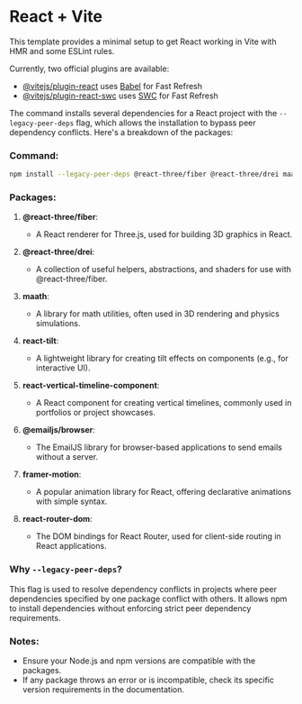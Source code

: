 # React + Vite

This template provides a minimal setup to get React working in Vite with HMR and some ESLint rules.

Currently, two official plugins are available:

- [@vitejs/plugin-react](https://github.com/vitejs/vite-plugin-react/blob/main/packages/plugin-react/README.md) uses [Babel](https://babeljs.io/) for Fast Refresh
- [@vitejs/plugin-react-swc](https://github.com/vitejs/vite-plugin-react-swc) uses [SWC](https://swc.rs/) for Fast Refresh

The command installs several dependencies for a React project with the `--legacy-peer-deps` flag, which allows the installation to bypass peer dependency conflicts. Here's a breakdown of the packages:

### **Command**:
```bash
npm install --legacy-peer-deps @react-three/fiber @react-three/drei maath react-tilt react-vertical-timeline-component @emailjs/browser framer-motion react-router-dom
```

### **Packages**:
1. **@react-three/fiber**:
   - A React renderer for Three.js, used for building 3D graphics in React.

2. **@react-three/drei**:
   - A collection of useful helpers, abstractions, and shaders for use with @react-three/fiber.

3. **maath**:
   - A library for math utilities, often used in 3D rendering and physics simulations.

4. **react-tilt**:
   - A lightweight library for creating tilt effects on components (e.g., for interactive UI).

5. **react-vertical-timeline-component**:
   - A React component for creating vertical timelines, commonly used in portfolios or project showcases.

6. **@emailjs/browser**:
   - The EmailJS library for browser-based applications to send emails without a server.

7. **framer-motion**:
   - A popular animation library for React, offering declarative animations with simple syntax.

8. **react-router-dom**:
   - The DOM bindings for React Router, used for client-side routing in React applications.

### **Why `--legacy-peer-deps`?**
This flag is used to resolve dependency conflicts in projects where peer dependencies specified by one package conflict with others. It allows npm to install dependencies without enforcing strict peer dependency requirements.

### **Notes**:
- Ensure your Node.js and npm versions are compatible with the packages.
- If any package throws an error or is incompatible, check its specific version requirements in the documentation.
